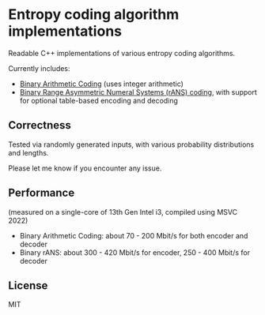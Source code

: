 # Entropy coding algorithm implementations

Readable C++ implementations of various entropy coding algorithms.

Currently includes:

* [Binary Arithmetic Coding](https://github.com/rotemdan/entropy-coding/tree/main/include/BinaryArithmeticCoder.h) (uses integer arithmetic)
* [Binary Range Asymmetric Numeral Systems (rANS) coding](https://github.com/rotemdan/entropy-coding/tree/main/include/BinaryRangeANSCoder.h), with support for optional table-based encoding and decoding

## Correctness

Tested via randomly generated inputs, with various probability distributions and lengths.

Please let me know if you encounter any issue.

## Performance

(measured on a single-core of 13th Gen Intel i3, compiled using MSVC 2022)

* Binary Arithmetic Coding: about 70 - 200 Mbit/s for both encoder and decoder
* Binary rANS: about 300 - 420 Mbit/s for encoder, 250 - 400 Mbit/s for decoder

## License

MIT
